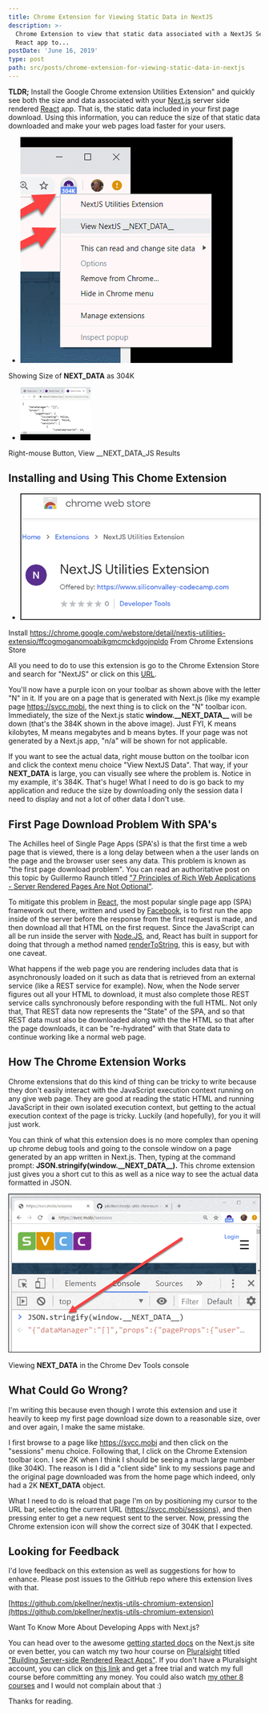 ```yaml
---
title: Chrome Extension for Viewing Static Data in NextJS
description: >-
  Chrome Extension to view that static data associated with a NextJS Server-side
  React app to...
postDate: 'June 16, 2019'
type: post
path: src/posts/chrome-extension-for-viewing-static-data-in-nextjs
---
```


__TLDR;__ Install the Google Chrome extension Utilities Extension" and quickly see both the size and data associated with your [Next.js](https://nextjs.org/) server side rendered [React](https://reactjs.org/) app. That is, the static data included in your first page download. Using this information, you can reduce the size of that static data downloaded and make your web pages load faster for your users.

* ![alt](./images/nextjs-1.png)

Showing Size of __NEXT_DATA__ as 304K

* ![alt](./images/nextjs-2.png)

Right-mouse Button, View __NEXT_DATA_JS Results

## Installing and Using This Chome Extension

* ![alt](./images/nextjs-3.png)

Install https://chrome.google.com/webstore/detail/nextjs-utilities-extensio/ffcogmoganomoabikgmcmckdgojnpldo From Chrome Extensions Store

All you need to do to use this extension is go to the Chrome Extension Store and search for "NextJS" or click on this [URL](https://chrome.google.com/webstore/detail/nextjs-utilities-extensio/ffcogmoganomoabikgmcmckdgojnpldo).

You'll now have a purple icon on your toolbar as shown above with the letter "N" in it. If you are on a page that is generated with Next.js (like my example page https://svcc.mobi, the next thing is to click on the "N" toolbar icon. Immediately, the size of the Next.js static __window.\_\_NEXT\_DATA\_\___ will be down (that's the 384K shown in the above image). Just FYI, K means kilobytes, M means megabytes and b means bytes. If your page was not generated by a Next.js app, "n/a" will be shown for not applicable.

If you want to see the actual data, right mouse button on the toolbar icon and click the context menu choice "View NextJS Data". That way, if your __NEXT_DATA__ is large, you can visually see where the problem is. Notice in my example, it's 384K. That's huge! What I need to do is go back to my application and reduce the size by downloading only the session data I need to display and not a lot of other data I don't use.

## First Page Download Problem With SPA's

The Achilles heel of Single Page Apps (SPA's) is that the first time a web page that is viewed, there is a long delay between when a the user lands on the page and the browser user sees any data. This problem is known as "the first page download problem". You can read an authoritative post on this topic by Guillermo Raunch titled ["7 Principles of Rich Web Applications - Server Rendered Pages Are Not Optional"](https://rauchg.com/2014/7-principles-of-rich-web-applications/#server-rendered-pages-are-not-optional).

To mitigate this problem in [React](https://reactjs.org/), the most popular single page app (SPA) framework out there, written and used by [Facebook](https://reactjs.org/), is to first run the app inside of the server before the response from the first request is made, and then download all that HTML on the first request. Since the JavaScript can all be run inside the server with [Node.JS](https://nodejs.org/en/), and, React has built in support for doing that through a method named [renderToString](https://reactjs.org/docs/react-dom-server.html#rendertostring), this is easy, but with one caveat.

What happens if the web page you are rendering includes data that is asynchronously loaded on it such as data that is retrieved from an external service (like a REST service for example). Now, when the Node server figures out all your HTML to download, it must also complete those REST service calls synchronously before responding with the full HTML. Not only that, That REST data now represents the "State" of the SPA, and so that REST data must also be downloaded along with the the HTML so that after the page downloads, it can be "re-hydrated" with that State data to continue working like a normal web page.

## How The Chrome Extension Works

Chrome extensions that do this kind of thing can be tricky to write because they don't easily interact with the JavaScript execution context running on any give web page. They are good at reading the static HTML and running JavaScript in their own isolated execution context, but getting to the actual execution context of the page is tricky. Luckily (and hopefully), for you it will just work.

You can think of what this extension does is no more complex than opening up chrome debug tools and going to the console window on a page generated by an app written in Next.js. Then, typing at the command prompt: __JSON.stringify(window.\_\_NEXT\_DATA\_\_).__ This chrome extension just gives you a short cut to this as well as a nice way to see the actual data formatted in JSON.

![alt](./images/nextjs-4.png)

Viewing __NEXT_DATA__ in the Chrome Dev Tools console

## What Could Go Wrong?

I'm writing this because even though I wrote this extension and use it heavily to keep my first page download size down to a reasonable size, over and over again, I make the same mistake.

I first browse to a page like https://svcc.mobi and then click on the "sessions" menu choice. Following that, I click on the Chrome Extension toolbar icon. I see 2K when I think I should be seeing a much large number (like 304K). The reason is I did a "client side" link to my sessions page and the original page downloaded was from the home page which indeed, only had a 2K __NEXT_DATA__ object.

What I need to do is reload that page I'm on by positioning my cursor to the URL bar, selecting the current URL (https://svcc.mobi/sessions), and then pressing enter to get a new request sent to the server. Now, pressing the Chrome extension icon will show the correct size of 304K that I expected.

## Looking for Feedback

I'd love feedback on this extension as well as suggestions for how to enhance. Please post issues to the GitHub repo where this extension lives with that.

[https://github.com/pkellner/nextjs-utils-chromium-extension](https://github.com/pkellner/nextjs-utils-chromium-extension)

Want To Know More About Developing Apps with Next.js?

You can head over to the awesome [getting started docs](https://nextjs.org/learn/basics/getting-started) on the Next.js site or even better, you can watch my two hour course on [Pluralsight](https://www.pluralsight.com/?clickid=yEHV9rz0pxyOT-UwUx0Mo3cjUknWxtQdwzzg1M0&irgwc=1&mpid=1196644&utm_source=impactradius&utm_medium=digital_affiliate&utm_campaign=1196644&aid=7010a000001xAKZAA2) titled ["Building Server-side Rendered React Apps"](https://www.pluralsight.com/courses/using-react-hooks). If you don't have a Pluralsight account, you can click on [this link](https://www.pluralsight.com/?clickid=yEHV9rz0pxyOT-UwUx0Mo3cjUknWxtXFwzzg1M0&irgwc=1&mpid=1196644&utm_source=impactradius&utm_medium=digital_affiliate&utm_campaign=1196644&aid=7010a000001xAKZAA2) and get a free trial and watch my full course before committing any money. You could also watch [my other 8 courses](https://app.pluralsight.com/profile/author/peter-kellner) and I would not complain about that :)

Thanks for reading.
